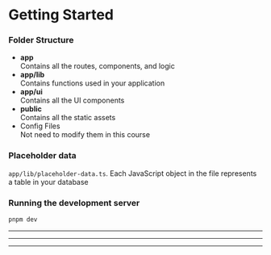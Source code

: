 # Getting Started

### Folder Structure

- **app**  
  Contains all the routes, components, and logic
- **app/lib**  
  Contains functions used in your application
- **app/ui**  
  Contains all the UI components
- **public**  
  Contains all the static assets
- Config Files  
  Not need to modify them in this course

### Placeholder data

`app/lib/placeholder-data.ts`. Each JavaScript object in the file represents a table in your database

### Running the development server

```bash
pnpm dev
```

---

---

---
